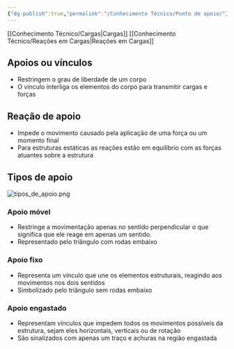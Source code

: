 ```yaml
---
{"dg-publish":true,"permalink":"/Conhecimento Técnico/Ponto de apoio/"}
---
```



[[Conhecimento Técnico/Cargas\|Cargas]]
[[Conhecimento Técnico/Reações em Cargas\|Reações em Cargas]]

## Apoios ou vínculos
 - Restringem o grau de liberdade de um corpo
 - O vínculo interliga os elementos do corpo para transmitir cargas e forças 
## Reação de apoio
 - Impede o movimento causado pela aplicação de uma força ou um momento final
 - Para estruturas estáticas as reações estão em equilíbrio com as forças atuantes sobre a estrutura

## Tipos de apoio
![tipos_de_apoio.png](/img/user/Imagens/tipos_de_apoio.png)
### Apoio móvel
- Restringe a movimentação apenas no sentido perpendicular o que significa que ele reage em apenas um sentido.
- Representado pelo triângulo com rodas embaixo

### Apoio fixo
- Representa um vínculo que une os elementos estruturais, reagindo aos movimentos nos dois sentidos
- Simbolizado pelo triângulo sem rodas embaixo

### Apoio engastado
- Representam vínculos que impedem todos os movimentos possíveis da estrutura, sejam eles horizontais, verticais ou de rotação
- São sinalizados com apenas um traço e achuras na região engastada